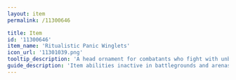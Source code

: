 ```yaml
---
layout: item
permalink: /11300646

title: Item
id: '11300646'
item_name: 'Ritualistic Panic Winglets'
icon_url: '11301039.png'
tooltip_description: 'A head ornament for combatants who fight with unbridled fury on the battleground.'
guide_description: 'Item abilities inactive in battlegrounds and arenas.'
---
```

